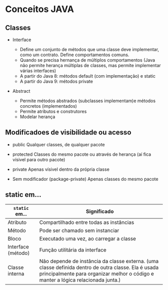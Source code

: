 # Conceitos JAVA

## Classes

- Interface	
	- Define um conjunto de métodos que uma classe deve implementar, como um contrato. Define comportamentos comuns.
	- Quando se precisa hernança de múltiplos comportamentos (Java não permite herança múltiplas de classes, mas permite implementar várias interfaces)
	- A partir do Java 8: métodos default (com implementação) e static
	- A partir do Java 9: métodos private

- Abstract
	- Permite métodos abstrados (subclasses implementam)e métodos concretos (implementados)
	- Permite atributos e construtores
	- Modelar herança

## Modificadoes de visibilidade ou acesso

- public
Qualquer classes, de qualquer pacote

- protected 
Classes do mesmo pacote ou  através de herança (aí fica vísivel para outro pacote)

- private
Apenas vísivel dentro da própria classe

- Sem modificador (package-private)
Apenas classes do mesmo pacote

## static em...

| `static` em...       | Significado                                         |
|------------------------|-----------------------------------------------------|
| Atributo               | Compartilhado entre todas as instâncias             |
| Método                 | Pode ser chamado sem instanciar                     |
| Bloco                  | Executado uma vez, ao carregar a classe             |
| Interface (método)     | Função utilitária da interface                      |
| Classe interna         | Não depende de instância da classe externa. (uma classe definida dentro de outra classe. Ela é usada principalmente para organizar melhor o código e manter a lógica relacionada junta.)         |

